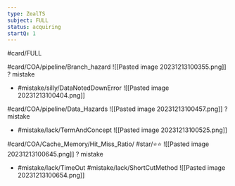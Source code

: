 ```yaml
---
type: ZealTS
subject: FULL
status: acquiring
startQ: 1
---
```

#card/FULL 

#card/COA/pipeline/Branch_hazard
![[Pasted image 20231213100355.png]]
?
mistake 
- #mistake/silly/DataNotedDownError 
![[Pasted image 20231213100404.png]] 

#card/COA/pipeline/Data_Hazards
![[Pasted image 20231213100457.png]]
?
mistake 
- #mistake/lack/TermAndConcept 
![[Pasted image 20231213100525.png]] 

#card/COA/Cache_Memory/Hit_Miss_Ratio/ #star/⭐⭐ 
![[Pasted image 20231213100645.png]]
?
mistake 
- #mistake/lack/TimeOut #mistake/lack/ShortCutMethod 
![[Pasted image 20231213100654.png]] 

